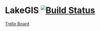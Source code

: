 LakeGIS [![Build Status](https://travis-ci.org/vmi-gis/LakeGIS.png?branch=master)](https://travis-ci.org/vmi-gis/LakeGIS) 
=======

[Trello Board](https://trello.com/b/14j9byJI/gis)
